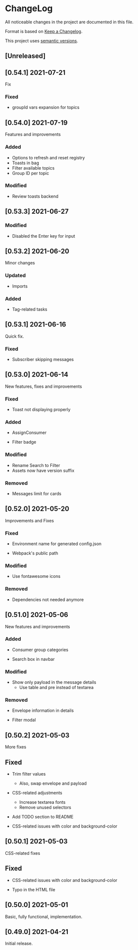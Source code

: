 ChangeLog
=========

All noticeable changes in the project  are documented in this file.

Format is based on [Keep a Changelog](https://keepachangelog.com/en/1.0.0/).

This project uses [semantic versions](https://semver.org/spec/v2.0.0.html).

## [Unreleased]

## [0.54.1] 2021-07-21

Fix

### Fixed

* groupId vars expansion for topics

## [0.54.0] 2021-07-19

Features and improvements

### Added

* Options to refresh and reset registry
* Toasts in bag
* Filter available topics
* Group ID per topic

### Modified

* Review toasts backend

## [0.53.3] 2021-06-27

### Modified

* Disabled the Enter key for input

## [0.53.2] 2021-06-20

Minor changes

### Updated

* Imports

### Added

* Tag-related tasks

## [0.53.1] 2021-06-16

Quick fix.

### Fixed

* Subscriber skipping messages

## [0.53.0] 2021-06-14

New features, fixes and improvements

### Fixed

* Toast not displaying properly

### Added

* AssignConsumer
- Filter badge

### Modified

* Rename Search to Filter
* Assets now have version suffix

### Removed

* Messages limit for cards

## [0.52.0] 2021-05-20

Improvements and Fixes

### Fixed

* Environment name for generated config.json

* Webpack's public path

### Modified

* Use fontawesome icons

### Removed

* Dependencies not needed anymore

## [0.51.0] 2021-05-06

New features and improvements

### Added

* Consumer group categories

* Search box in navbar

### Modified

* Show only payload in the message details
    - Use table and pre instead of textarea

### Removed

* Envelope information in details

* Filter modal

## [0.50.2] 2021-05-03

More fixes

## Fixed

* Trim filter values
    - Also, swap envelope and payload

* CSS-related adjustments
    - Increase textarea fonts
    - Remove unused selectors

* Add TODO section to README

* CSS-related issues with color and background-color

## [0.50.1] 2021-05-03

CSS-related fixes

## Fixed

* CSS-related issues with color and background-color

* Typo in the HTML file

## [0.50.0] 2021-05-01

Basic, fully functional, implementation.

## [0.49.0] 2021-04-21

Initial release.

